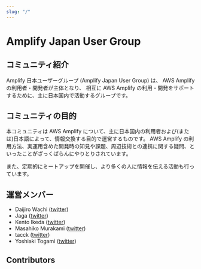```yaml
---
slug: "/"
---
```


# Amplify Japan User Group

## コミュニティ紹介

Amplify 日本ユーザーグループ (Amplify Japan User Group) は、 AWS Amplify の利用者・開発者が主体となり、
相互に AWS Amplify の利用・開発をサポートするために、主に日本国内で活動するグループです。

## コミュニティの目的

本コミュニティは AWS Amplify について、主に日本国内の利用者および(または)日本語によって、情報交換する目的で運営するものです。
AWS Amplify の利用方法、実運用含めた開発時の知見や課題、周辺技術との連携に関する疑問、といったことがざっくばらんにやりとりされています。

また、定期的にミートアップを開催し、より多くの人に情報を伝える活動も行っています。

## 運営メンバー

- Daijiro Wachi ([twitter](https://twitter.com/watilde))
- Jaga ([twitter](https://twitter.com/jagaimogmog))
- Kento Ikeda ([twitter](https://twitter.com/ikenyal))
- Masahiko Murakami ([twitter](https://twitter.com/fossamagna))
- tacck ([twitter](https://twitter.com/tacck))
- Yoshiaki Togami ([twitter](https://twitter.com/togami2864))

## Contributors

<md-contributors />
